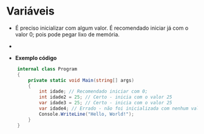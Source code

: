 # Variáveis

- É preciso inicializar com algum valor. É recomendado iniciar já com o valor 0; pois pode pegar lixo de memória.
- 

- **Exemplo código**

```cs
    internal class Program
    {
        private static void Main(string[] args)
        {
            int idade; // Recomendado iniciar com 0;
            int idade2 = 25; // Certo - inicia com o valor 25
            var idade3 = 25; // Certo - inicia com o valor 25
            var idade4; // Errado - não foi inicializada com nenhum valor. Portanto não foi definido o tipo ainda
            Console.WriteLine("Hello, World!");
        }
    }
```


